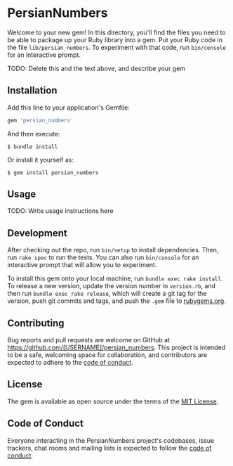 # PersianNumbers

Welcome to your new gem! In this directory, you'll find the files you need to be able to package up your Ruby library into a gem. Put your Ruby code in the file `lib/persian_numbers`. To experiment with that code, run `bin/console` for an interactive prompt.

TODO: Delete this and the text above, and describe your gem

## Installation

Add this line to your application's Gemfile:

```ruby
gem 'persian_numbers'
```

And then execute:

    $ bundle install

Or install it yourself as:

    $ gem install persian_numbers

## Usage

TODO: Write usage instructions here

## Development

After checking out the repo, run `bin/setup` to install dependencies. Then, run `rake spec` to run the tests. You can also run `bin/console` for an interactive prompt that will allow you to experiment.

To install this gem onto your local machine, run `bundle exec rake install`. To release a new version, update the version number in `version.rb`, and then run `bundle exec rake release`, which will create a git tag for the version, push git commits and tags, and push the `.gem` file to [rubygems.org](https://rubygems.org).

## Contributing

Bug reports and pull requests are welcome on GitHub at https://github.com/[USERNAME]/persian_numbers. This project is intended to be a safe, welcoming space for collaboration, and contributors are expected to adhere to the [code of conduct](https://github.com/[USERNAME]/persian_numbers/blob/master/CODE_OF_CONDUCT.md).


## License

The gem is available as open source under the terms of the [MIT License](https://opensource.org/licenses/MIT).

## Code of Conduct

Everyone interacting in the PersianNumbers project's codebases, issue trackers, chat rooms and mailing lists is expected to follow the [code of conduct](https://github.com/[USERNAME]/persian_numbers/blob/master/CODE_OF_CONDUCT.md).
